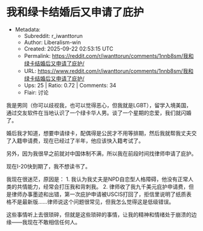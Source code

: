 # 我和绿卡结婚后又申请了庇护

- Metadata:
  - Subreddit: r_iwanttorun
  - Author: Liberalism-win
  - Created: 2025-09-22 02:53:15 UTC
  - Permalink: https://reddit.com/r/iwanttorun/comments/1nnb8sm/我和绿卡结婚后又申请了庇护/
  - URL: https://www.reddit.com/r/iwanttorun/comments/1nnb8sm/我和绿卡结婚后又申请了庇护/
  - Ups: 25 | Ratio: 0.72 | Comments: 34
  - Flair: 讨论


我是男同（你可以歧视我，也可以觉得恶心，但我就是LGBT），留学入境美国，通过交友软件在当地认识了一个绿卡华人男。谈了一个星期的恋爱，我们就闪婚了。

婚后我才知道，想要申请绿卡，配偶得是公民才不用等排期，然后我就帮我丈夫交了入籍申请费，现在已经过了半年，他应该快入籍考试了。

另外，因为我很早之前就对中国体制不满，所以我在前段时间找律师申请了庇护。

现在I-20快到期了，我不想读书了。

我现在很迷茫，原因是： 1.
我认为我丈夫是NPD自恋型人格障碍，他没有正常人类的共情能力，经常会打压我和背刺我。
2.
律师收了我九千美元庇护申请费，但是律师办事墨迹和出错，第一次庇护申请被USCIS打回了，拒信里说明了纸质表格不是最新版……律师说这个问题很常见，但我怎么觉得这是低级错误。

这些事情听上去很琐碎，但就是这些琐碎的事情，让我的精神和情绪处于崩溃的边缘——我现在不敢相信任何人。


